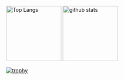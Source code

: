 <p align="left"> 
  <img alt="Top Langs" height="150px" src="https://github-readme-stats.vercel.app/api/top-langs/?username=orikooo3&layout=compact&count_private=true&show_icons=true&theme=onedark" />
  <img alt="github stats" height="150px" src="https://github-readme-stats.vercel.app/api?username=orikooo3&count_private=true&show_icons=true&show_icons=true&theme=onedark" />
</p>

[![trophy](https://github-profile-trophy.vercel.app/?username=orikooo3&theme=onedark&column=7
)](https://github.com/ryo-ma/github-profile-trophy)

